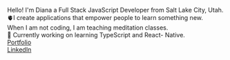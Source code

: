 Hello! I'm Diana a Full Stack JavaScript Developer from Salt Lake City, Utah. <br/>
:anatomical_heart:I create applications that empower people to learn something new.<br/> When I am not coding, I am teaching meditation classes.
<br/>
:brain: Currently working on learning TypeScript and React- Native.<br/>
[Portfolio](https://dianaibarradev.com/)<br/>
[LinkedIn](https://www.linkedin.com/in/dianaibarrathedev/)




